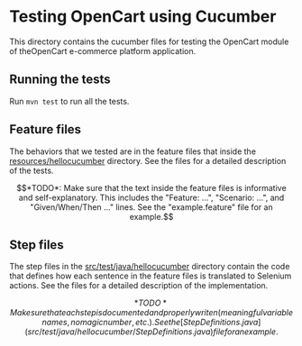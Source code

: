 # Testing OpenCart using Cucumber
This directory contains the cucumber files for testing the OpenCart module of theOpenCart e-commerce platform application.

## Running the tests
Run ```mvn test``` to run all the tests.

## Feature files
The behaviors that we tested are in the feature files that inside the [resources/hellocucumber](resources/hellocucumber) directory. See the files for a detailed description of the tests.

$$*TODO*: Make sure that the text inside the feature files is informative and self-explanatory. This includes the "Feature: ...", "Scenario: ...", and "Given/When/Then ..." lines. See the "example.feature" file for an example.$$

## Step files
The step files in the [src/test/java/hellocucumber](src/test/java/hellocucumber) directory contain the code that defines how each sentence in the feature files is translated to Selenium actions. See the files for a detailed description of the implementation.

$$*TODO* Make sure that each step is documented and properly writen (meaningful variable names, no magic number, etc.). See the [StepDefinitions.java](src/test/java/hellocucumber/StepDefinitions.java) file for an example.$$
